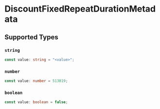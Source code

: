 # DiscountFixedRepeatDurationMetadata


## Supported Types

### `string`

```typescript
const value: string = "<value>";
```

### `number`

```typescript
const value: number = 513819;
```

### `boolean`

```typescript
const value: boolean = false;
```

